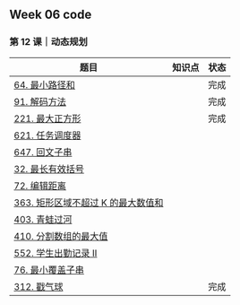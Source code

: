 ## Week 06 code

### 第 12 课｜动态规划

| 题目                                                         | 知识点 | 状态 |
| ------------------------------------------------------------ | ------ | ---- |
| [64. 最小路径和](https://leetcode-cn.com/problems/minimum-path-sum/) |        | 完成 |
| [91. 解码方法](https://leetcode-cn.com/problems/decode-ways/) |        | 完成 |
| [221. 最大正方形](https://leetcode-cn.com/problems/maximal-square/) |        | 完成 |
| [621. 任务调度器](https://leetcode-cn.com/problems/task-scheduler/) |        |      |
| [647. 回文子串](https://leetcode-cn.com/problems/palindromic-substrings/) |        |      |
| [32. 最长有效括号](https://leetcode-cn.com/problems/longest-valid-parentheses/) |        |      |
| [72. 编辑距离](https://leetcode-cn.com/problems/edit-distance/) |        |      |
| [363. 矩形区域不超过 K 的最大数值和](https://leetcode-cn.com/problems/max-sum-of-rectangle-no-larger-than-k/) |        |      |
| [403. 青蛙过河](https://leetcode-cn.com/problems/frog-jump/) |        |      |
| [410. 分割数组的最大值](https://leetcode-cn.com/problems/split-array-largest-sum/) |        |      |
| [552. 学生出勤记录 II](https://leetcode-cn.com/problems/student-attendance-record-ii/) |        |      |
| [76. 最小覆盖子串](https://leetcode-cn.com/problems/minimum-window-substring/) |        |      |
| [312. 戳气球](https://leetcode-cn.com/problems/burst-balloons/) |        | 完成 |

